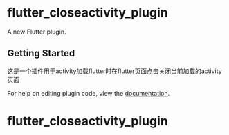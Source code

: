 # flutter_closeactivity_plugin

A new Flutter plugin.

## Getting Started

这是一个插件用于activity加载flutter时在flutter页面点击关闭当前加载的activity页面 

For help on editing plugin code, view the [documentation](https://flutter.io/developing-packages/#edit-plugin-package).
# flutter_closeactivity_plugin
